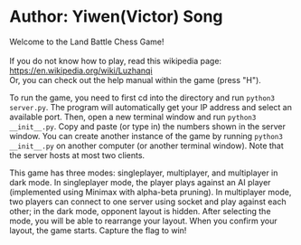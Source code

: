 #   Author: Yiwen(Victor) Song

Welcome to the Land Battle Chess Game!\
\
If you do not know how to play, read this wikipedia page:
  https://en.wikipedia.org/wiki/Luzhanqi \
Or, you can check out the help manual within the game (press "H").

To run the game, you need to first cd into the directory and run `python3 server.py`. The program will automatically get your IP address and select an available port. Then, open a new terminal window and run `python3 __init__.py`. Copy and paste (or type in) the numbers shown in the server window. You can create another instance of the game by running `python3 __init__.py` on another computer (or another terminal window). Note that the server hosts at most two clients.

This game has three modes: singleplayer, multiplayer, and multiplayer in dark mode. In singleplayer mode, the player plays against an AI player (implemented using Minimax with alpha-beta pruning). In multiplayer mode, two players can connect to one server using socket and play against each other; in the dark mode, opponent layout is hidden. After selecting the mode, you will be able to rearrange your layout. When you confirm your layout, the game starts. Capture the flag to win!

